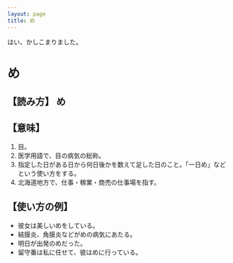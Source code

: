 ```yaml
---
layout: page
title: め
---
```

はい、かしこまりました。

# め

## 【読み方】 め

## 【意味】

1. 目。
2. 医学用語で、目の病気の総称。
3. 指定した日がある日から何日後かを数えて足した日のこと。「一日め」などという使い方をする。
4. 北海道地方で、仕事・稼業・商売の仕事場を指す。

## 【使い方の例】

- 彼女は美しいめをしている。
- 結膜炎、角膜炎などがめの病気にあたる。
- 明日が出発のめだった。
- 留守番は私に任せて、彼はめに行っている。